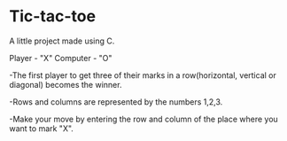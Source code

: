 # Tic-tac-toe
A little project made using C.

Player - "X"
Computer - "O" 

-The first player to get three of their marks in a row(horizontal, vertical or diagonal) becomes the winner. 

-Rows and columns are represented by the numbers 1,2,3.

-Make your move by entering the row and column of the place where you want to mark "X".
